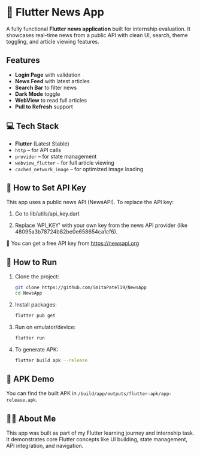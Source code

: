 # 📰 Flutter News App

A fully functional **Flutter news application** built for internship evaluation. It showcases real-time news from a public API with clean UI, search, theme toggling, and article viewing features.

## Features

- **Login Page** with validation
- **News Feed** with latest articles
- **Search Bar** to filter news
- **Dark Mode** toggle
- **WebView** to read full articles
- **Pull to Refresh** support

## 💻 Tech Stack

- **Flutter** (Latest Stable)
- `http` – for API calls
- `provider` – for state management
- `webview_flutter` – for full article viewing
- `cached_network_image` – for optimized image loading

## 🔑 How to Set API Key
This app uses a public news API (NewsAPI). To replace the API key:

1. Go to lib/utils/api_key.dart

2. Replace 'API_KEY' with your own key from the news API provider (like 48095a3b78724b82be0e658654ca1cf6).

🔗 You can get a free API key from https://newsapi.org

## 🚀 How to Run

1. Clone the project:
   ```bash
   git clone https://github.com/SmitaPatel19/NewsApp
   cd NewsApp
   ```

2. Install packages:
   ```bash
   flutter pub get
   ```

3. Run on emulator/device:
   ```bash
   flutter run
   ```

4. To generate APK:
   ```bash
   flutter build apk --release
   ```

## 📲 APK Demo

You can find the built APK in `/build/app/outputs/flutter-apk/app-release.apk`.

## 🙋‍♂️ About Me

This app was built as part of my Flutter learning journey and internship task. It demonstrates core Flutter concepts like UI building, state management, API integration, and navigation.
